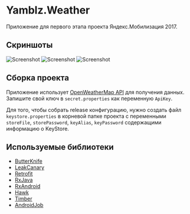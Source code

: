 ﻿# Yamblz.Weather
Приложение для первого этапа проекта Яндекс.Мобилизация 2017.

## Скриншоты
![Screenshot](https://raw.githubusercontent.com/IvanAntsiferov/Yamblz-Weather/master/docs/images/Screenshot1.png)
![Screenshot](https://raw.githubusercontent.com/IvanAntsiferov/Yamblz-Weather/master/docs/images/Screenshot2.png)
![Screenshot](https://raw.githubusercontent.com/IvanAntsiferov/Yamblz-Weather/master/docs/images/Screenshot3.png)

## Сборка проекта
Приложение использует [OpenWeatherMap API](https://openweathermap.org/api) для получения данных. Запишите свой ключ в `secret.properties` как переменную `ApiKey`.

Для того, чтобы собрать release конфигурацию, нужно создать файл `keystore.properties` в корневой папке проекта с переменными `storeFile`, `storePassword`, `keyAlias`, `keyPassword` содержащими информацию о KeyStore.

## Используемые библиотеки
* [ButterKnife](https://github.com/JakeWharton/butterknife)
* [LeakCanary](https://github.com/square/leakcanary)
* [Retrofit](https://github.com/square/retrofit)
* [RxJava](https://github.com/ReactiveX/RxJava)
* [RxAndroid](https://github.com/ReactiveX/RxAndroid)
* [Hawk](https://github.com/orhanobut/hawk)
* [Timber](https://github.com/JakeWharton/timber)
* [AndroidJob](https://github.com/evernote/android-job)
